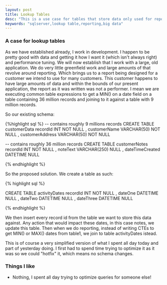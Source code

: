 ```yaml
---
layout: post
title: Lookup Tables
desc: "This is a use case for tables that store data only used for reporting purposes."
keywords: "sqlserver,lookup table,reporting,big data"
---
```

### A case for lookup tables

As we have established already, I work in development.  I happen to be pretty good with data and getting it how I want it (which isn't always right) and performance tuning.  We will now establish that I work with a large, old application.  We do very little greenfield work and large amounts of that revolve around reporting.  Which brings us to a report being designed for a customer we intend to use for many customers.  This customer happens to have large amounts of data and within the bounds of our present application, the report as it was written was not a performer.  I mean we are executing common table expressions to get a MIN() on a date field on a table containing 36 million records and joining to it against a table with 9 million records.

So our existing schema:

{%highlight sql %}
-- contains roughly 9 millions records
CREATE TABLE customerData
	recordId INT NOT NULL
	, customerName VARCHAR(50) NOT NULL
	, customerAddress VARCHAR(50) NOT NULL

-- contains roughly 36 million records
CREATE TABLE customerNotes
	recordId INT NOT NULL
	, noteText VARCHAR(250) NULL
	, dateTimeCreated DATETIME NULL

{% endhighlight %}

So the proposed solution.  We create a table as such:

{% highlight sql %} 

CREATE TABLE activityDates
	recordId INT NOT NULL
	, dateOne DATETIME NULL
	, dateTwo DATETIME NULL
	, dateThree DATETIME NULL

{% endhighlight %}

We then insert every record id from the table we want to store this data against.  Any action that would impact these dates, in this case notes, we update this table.  Then when we do reporting, instead of writing CTEs to get MIN() or MAX() dates from table1, we join to table activityDates istead.

This is of course a very simplified version of what I spent all day today and part of yesterday doing.  I first had to spend time trying to optimize it as it was so we could "hotfix" it, which means no schema changes.

### Things I like

+ Nothing, I spent all day trying to optimize queries for someone else!